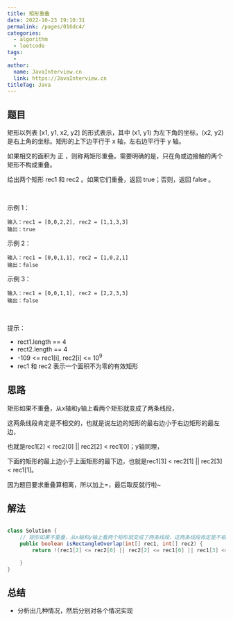 ```yaml
---
title: 矩形重叠
date: 2022-10-23 19:10:31
permalink: /pages/016dc4/
categories:
  - algorithm
  - leetcode
tags:
  - 
author: 
  name: JavaInterview.cn
  link: https://JavaInterview.cn
titleTag: Java
---
```


## 题目

矩形以列表 [x1, y1, x2, y2] 的形式表示，其中 (x1, y1) 为左下角的坐标，(x2, y2) 是右上角的坐标。矩形的上下边平行于 x 轴，左右边平行于 y 轴。

如果相交的面积为 正 ，则称两矩形重叠。需要明确的是，只在角或边接触的两个矩形不构成重叠。

给出两个矩形 rec1 和 rec2 。如果它们重叠，返回 true；否则，返回 false 。

 

示例 1：

    输入：rec1 = [0,0,2,2], rec2 = [1,1,3,3]
    输出：true
示例 2：

    输入：rec1 = [0,0,1,1], rec2 = [1,0,2,1]
    输出：false
示例 3：

    输入：rec1 = [0,0,1,1], rec2 = [2,2,3,3]
    输出：false
 

提示：

- rect1.length == 4
- rect2.length == 4
- -109 <= rec1[i], rec2[i] <= 10<sup>9</sup>
- rec1 和 rec2 表示一个面积不为零的有效矩形

## 思路

矩形如果不重叠，从x轴和y轴上看两个矩形就变成了两条线段，

这两条线段肯定是不相交的，也就是说左边的矩形的最右边小于右边矩形的最左边，

也就是rec1[2] < rec2[0] || rec2[2] < rec1[0]；y轴同理，

下面的矩形的最上边小于上面矩形的最下边，也就是rec1[3] < rec2[1] || rec2[3] < rec1[1]。

因为题目要求重叠算相离，所以加上=，最后取反就行啦~

## 解法
```java

class Solution {
    // 矩形如果不重叠，从x轴和y轴上看两个矩形就变成了两条线段，这两条线段肯定是不相交的，也就是说左边的矩形的最右边小于右边矩形的最左边，也就是rec1[2] < rec2[0] || rec2[2] < rec1[0]；y轴同理，下面的矩形的最上边小于上面矩形的最下边，也就是rec1[3] < rec2[1] || rec2[3] < rec1[1]。因为题目要求重叠算相离，所以加上=，最后取反就行啦~
    public boolean isRectangleOverlap(int[] rec1, int[] rec2) {
        return !(rec1[2] <= rec2[0] || rec2[2] <= rec1[0] || rec1[3] <= rec2[1] || rec2[3] <= rec1[1]);

    }
}
```

## 总结

- 分析出几种情况，然后分别对各个情况实现 
